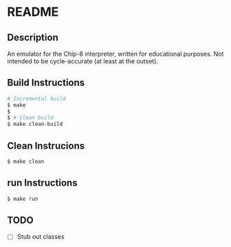 # README

## Description

An emulator for the Chip-8 interpreter, written for educational purposes. Not
intended to be cycle-accurate (at least at the outset).

## Build Instructions

```bash
# Incremental build
$ make
$
$ # Clean build
$ make clean-build
```

## Clean Instrucions

```bash
$ make clean
```

## run Instructions

```bash
$ make run
```

## TODO

* [ ] Stub out classes
